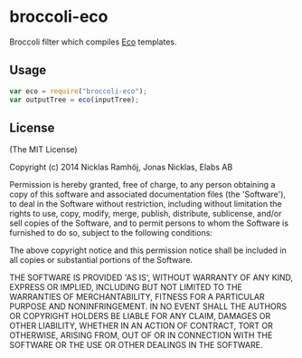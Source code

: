 # broccoli-eco

Broccoli filter which compiles [Eco](https://github.com/sstephenson/eco) templates.

## Usage

``` js
var eco = require("broccoli-eco");
var outputTree = eco(inputTree);
```

## License

(The MIT License)

Copyright (c) 2014 Nicklas Ramhöj, Jonas Nicklas, Elabs AB

Permission is hereby granted, free of charge, to any person obtaining
a copy of this software and associated documentation files (the
'Software'), to deal in the Software without restriction, including
without limitation the rights to use, copy, modify, merge, publish,
distribute, sublicense, and/or sell copies of the Software, and to
permit persons to whom the Software is furnished to do so, subject to
the following conditions:

The above copyright notice and this permission notice shall be
included in all copies or substantial portions of the Software.

THE SOFTWARE IS PROVIDED 'AS IS', WITHOUT WARRANTY OF ANY KIND,
EXPRESS OR IMPLIED, INCLUDING BUT NOT LIMITED TO THE WARRANTIES OF
MERCHANTABILITY, FITNESS FOR A PARTICULAR PURPOSE AND NONINFRINGEMENT.
IN NO EVENT SHALL THE AUTHORS OR COPYRIGHT HOLDERS BE LIABLE FOR ANY
CLAIM, DAMAGES OR OTHER LIABILITY, WHETHER IN AN ACTION OF CONTRACT,
TORT OR OTHERWISE, ARISING FROM, OUT OF OR IN CONNECTION WITH THE
SOFTWARE OR THE USE OR OTHER DEALINGS IN THE SOFTWARE.
